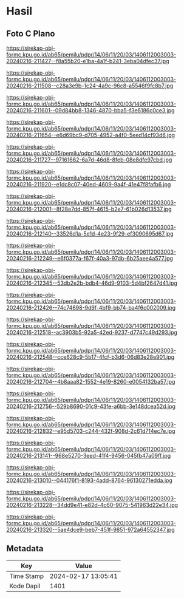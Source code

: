 # Hasil

## Foto C Plano

https://sirekap-obj-formc.kpu.go.id/ab65/pemilu/pdpr/14/06/11/20/03/1406112003003-20240216-211427--f8a55b20-e1ba-4a1f-b241-3eba04dfec37.jpg

https://sirekap-obj-formc.kpu.go.id/ab65/pemilu/pdpr/14/06/11/20/03/1406112003003-20240216-211508--c28a3e9b-1c24-4a9c-96c8-a5546f9fc8b7.jpg

https://sirekap-obj-formc.kpu.go.id/ab65/pemilu/pdpr/14/06/11/20/03/1406112003003-20240216-211601--09d84bb8-1346-4870-bba5-f3e6186c0ce3.jpg

https://sirekap-obj-formc.kpu.go.id/ab65/pemilu/pdpr/14/06/11/20/03/1406112003003-20240216-211654--e6d69bc9-d705-4952-a4f0-5eed14cf93d6.jpg

https://sirekap-obj-formc.kpu.go.id/ab65/pemilu/pdpr/14/06/11/20/03/1406112003003-20240216-211727--97161662-6a7d-46d8-8feb-08e8dfe97cbd.jpg

https://sirekap-obj-formc.kpu.go.id/ab65/pemilu/pdpr/14/06/11/20/03/1406112003003-20240216-211920--e1dc8c07-40ed-4609-9a4f-41e47f8fafb6.jpg

https://sirekap-obj-formc.kpu.go.id/ab65/pemilu/pdpr/14/06/11/20/03/1406112003003-20240216-212001--8f28e7dd-857f-4615-b2e7-61b026d13537.jpg

https://sirekap-obj-formc.kpu.go.id/ab65/pemilu/pdpr/14/06/11/20/03/1406112003003-20240216-212140--33526d1a-5e1d-4e23-9f29-ef3090695d67.jpg

https://sirekap-obj-formc.kpu.go.id/ab65/pemilu/pdpr/14/06/11/20/03/1406112003003-20240216-212249--e6f0377a-f67f-40a3-97db-6b25aee4a577.jpg

https://sirekap-obj-formc.kpu.go.id/ab65/pemilu/pdpr/14/06/11/20/03/1406112003003-20240216-212345--53db2e2b-bdb4-46d9-9103-5d4bf2647d41.jpg

https://sirekap-obj-formc.kpu.go.id/ab65/pemilu/pdpr/14/06/11/20/03/1406112003003-20240216-212426--74c74698-9d9f-4bf9-bb74-ba4f6c002009.jpg

https://sirekap-obj-formc.kpu.go.id/ab65/pemilu/pdpr/14/06/11/20/03/1406112003003-20240216-212518--ac3903b5-92a5-42ed-9237-d7747c49d293.jpg

https://sirekap-obj-formc.kpu.go.id/ab65/pemilu/pdpr/14/06/11/20/03/1406112003003-20240216-212548--cce628c9-5b17-4fcf-b3d6-06d83e28e901.jpg

https://sirekap-obj-formc.kpu.go.id/ab65/pemilu/pdpr/14/06/11/20/03/1406112003003-20240216-212704--4b8aaa82-1552-4e19-8260-e0054132ba57.jpg

https://sirekap-obj-formc.kpu.go.id/ab65/pemilu/pdpr/14/06/11/20/03/1406112003003-20240216-212756--529b8690-01c9-43fe-a6bb-3e148dcea52d.jpg

https://sirekap-obj-formc.kpu.go.id/ab65/pemilu/pdpr/14/06/11/20/03/1406112003003-20240216-212832--e95d5703-c244-432f-908d-2c61d714ec7e.jpg

https://sirekap-obj-formc.kpu.go.id/ab65/pemilu/pdpr/14/06/11/20/03/1406112003003-20240216-213141--968e5270-3eed-41f4-9456-045fb47a09ff.jpg

https://sirekap-obj-formc.kpu.go.id/ab65/pemilu/pdpr/14/06/11/20/03/1406112003003-20240216-213010--044176f1-8193-4add-8764-96130271edda.jpg

https://sirekap-obj-formc.kpu.go.id/ab65/pemilu/pdpr/14/06/11/20/03/1406112003003-20240216-213228--34dd9e41-e82d-4c60-9075-541963d22e34.jpg

https://sirekap-obj-formc.kpu.go.id/ab65/pemilu/pdpr/14/06/11/20/03/1406112003003-20240216-213320--5ae4dce9-beb7-451f-9851-972a64552347.jpg


## Metadata

| Key        | Value               |
| ---------- | ------------------- |
| Time Stamp | 2024-02-17 13:05:41 |
| Kode Dapil | 1401                |



